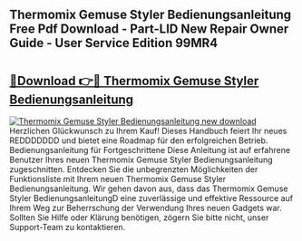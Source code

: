 ## Thermomix Gemuse Styler Bedienungsanleitung Free Pdf Download - Part-LID New Repair Owner Guide - User Service Edition 99MR4

# <h2><a href="http://df3sm5x.blite.top/?on=Thermomix+Gemuse+Styler+Bedienungsanleitung">🔗Download 👉🔴 Thermomix Gemuse Styler Bedienungsanleitung</a></h2>

[![Thermomix Gemuse Styler Bedienungsanleitung new download](https://i.imgur.com/lujVjoI.png)](http://df3sm5x.blite.top/?on=Thermomix+Gemuse+Styler+Bedienungsanleitung)
Herzlichen Glückwunsch zu Ihrem Kauf! Dieses Handbuch feiert Ihr neues REDDDDDDD und bietet eine Roadmap für den erfolgreichen Betrieb. Bedienungsanleitung für Fortgeschrittene Diese Anleitung ist auf erfahrene Benutzer Ihres neuen Thermomix Gemuse Styler Bedienungsanleitung zugeschnitten. Entdecken Sie die unbegrenzten Möglichkeiten der Funktionsliste mit Ihrem neuen Thermomix Gemuse Styler Bedienungsanleitung. Wir gehen davon aus, dass das Thermomix Gemuse Styler BedienungsanleitungD eine zuverlässige und effektive Ressource auf Ihrem Weg zur Beherrschung der Verwendung Ihres neuen Gadgets war. Sollten Sie Hilfe oder Klärung benötigen, zögern Sie bitte nicht, unser Support-Team zu kontaktieren.
